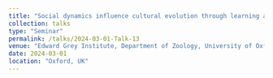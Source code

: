 ```yaml
---
title: "Social dynamics influence cultural evolution through learning and attention mechanisms"
collection: talks
type: "Seminar"
permalink: /talks/2024-03-01-Talk-13
venue: "Edward Grey Institute, Department of Zoology, University of Oxford"
date: 2024-03-01
location: "Oxford, UK"
---
```

